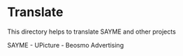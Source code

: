 # Translate

This directory helps to translate SAYME and other projects

SAYME - UPicture - Beosmo Advertising
